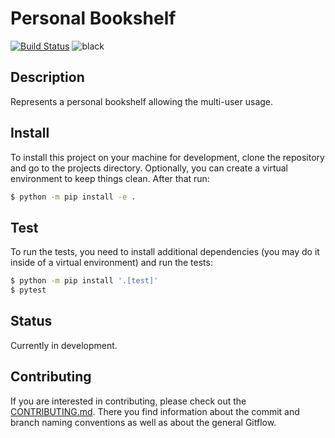 # Personal Bookshelf

[![Build Status](https://dev.azure.com/fdahlitz/personal-bookshelf/_apis/build/status/DahlitzFlorian.personal-bookshelf?branchName=master)](https://dev.azure.com/fdahlitz/personal-bookshelf/_build/latest?definitionId=3&branchName=master)
![black](https://img.shields.io/badge/code%20style-black-000000.svg)

## Description

Represents a personal bookshelf allowing the multi-user usage.

## Install

To install this project on your machine for development, clone the repository and go to the
projects directory. Optionally, you can create a virtual environment to keep things clean.
After that run:

```bash
$ python -m pip install -e .
```

## Test

To run the tests, you need to install additional dependencies (you may do it inside of a
virtual environment) and run the tests:

```bash
$ python -m pip install '.[test]'
$ pytest
```

## Status

Currently in development.

## Contributing

If you are interested in contributing, please check out the [CONTRIBUTING.md](CONTRIBUTING.md).
There you find information about the commit and branch naming conventions as well as about the
general Gitflow.


[tox]: https://tox.readthedocs.io/en/latest/
